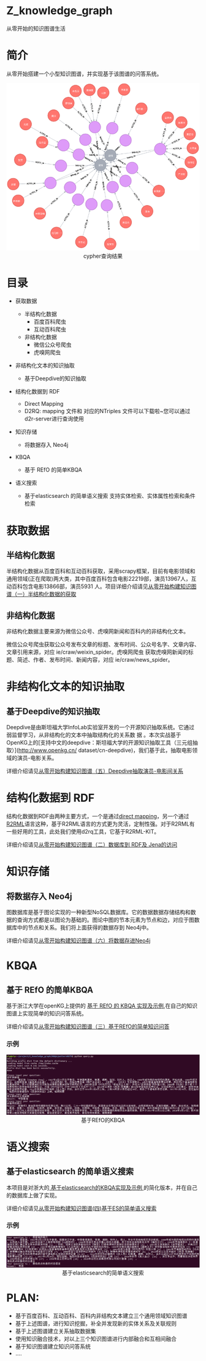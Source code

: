 # Z_knowledge_graph
从零开始的知识图谱生活

# 简介
从零开始搭建一个小型知识图谱，并实现基于该图谱的问答系统。<br>
<p align="center">
<img src="img/actor_movie_genre.png">
<br/> cypher查询结果
</p> 

# 目录

* 获取数据
   * 半结构化数据
      * 百度百科爬虫   
      * 互动百科爬虫    
   * 非结构化数据
      * 微信公众号爬虫  
      * 虎嗅网爬虫    
      
* 非结构化文本的知识抽取
   * 基于Deepdive的知识抽取 
   
* 结构化数据到 RDF   
    * Direct Mapping    
    * D2RQ: mapping 文件和 对应的NTriples 文件可以下载啦~您可以通过d2r-server进行查询使用  

* 知识存储
   * 将数据存入 Neo4j

* KBQA    
    * 基于 REfO 的简单KBQA    
    
* 语义搜索
    * 基于elasticsearch 的简单语义搜索 支持实体检索、实体属性检索和条件检索


# 获取数据
## 半结构化数据

半结构化数据从百度百科和互动百科获取，采用scrapy框架，目前有电影领域和通用领域(正在爬取)两大类，其中百度百科包含电影22219部，演员13967人，互动百科包含电影13866部，演员5931 人。项目详细介绍请见[从零开始构建知识图谱（一）半结构化数据的获取](http://pelhans.com/2018/08/31/kg_from_0_note1/)

## 非结构化数据

非结构化数据主要来源为微信公众号、虎嗅网新闻和百科内的非结构化文本。

微信公众号爬虫获取公众号发布文章的标题、发布时间、公众号名字、文章内容、文章引用来源，对应 ie/craw/weixin_spider。虎嗅网爬虫 获取虎嗅网新闻的标题、简述、作者、发布时间、新闻内容，对应 ie/craw/news_spider。

# 非结构化文本的知识抽取
## 基于Deepdive的知识抽取    

Deepdive是由斯坦福大学InfoLab实验室开发的一个开源知识抽取系统。它通过弱监督学习，从非结构化的文本中抽取结构化的关系数
据 。本次实战基于OpenKG上的[支持中文的deepdive：斯坦福大学的开源知识抽取工具（三元组抽取）](http://www.openkg.cn/    dataset/cn-deepdive)，我们基于此，抽取电影领域的演员-电影关系。

详细介绍请见[从零开始构建知识图谱（五）Deepdive抽取演员-电影间关系](https://zhuanlan.zhihu.com/p/46560845)

# 结构化数据到 RDF

结构化数据到RDF由两种主要方式，一个是通过[direct mapping](https://www.w3.org/TR/rdb-direct-mapping/)，另一个通过[R2RML](https://www.w3.org/TR/r2rml/#acknowledgements)语言这种，基于R2RML语言的方式更为灵活，定制性强。对于R2RML有一些好用的工具，此处我们使用d2rq工具，它基于R2RML-KIT。

详细介绍请见[从零开始构建知识图谱（二）数据库到 RDF及 Jena的访问](https://zhuanlan.zhihu.com/p/43638974)

# 知识存储
## 将数据存入 Neo4j

图数据库是基于图论实现的一种新型NoSQL数据库。它的数据数据存储结构和数据的查询方式都是以图论为基础的。图论中图的节本元素为节点和边，对应于图数据库中的节点和关系。我们将上面获得的数据存到 Neo4j中。

详细介绍请见[从零开始构建知识图谱（六）将数据存进Neo4j](https://zhuanlan.zhihu.com/p/48708750)

# KBQA
## 基于 REfO 的简单KBQA
基于浙江大学在openKG上提供的 [基于 REfO 的 KBQA 实现及示例](http://openkg.cn/tool/eb483ee4-3be1-4d4b-974d-970d35307e8d),在自己的知识图谱上实现简单的知识问答系统。    

详细介绍请见[从零开始构建知识图谱（三）基于REfO的简单知识问答](http://pelhans.com/2018/11/06/kg_neo4j_cypher/)

### 示例
<p align="center">
<img src="img/example_REfO_KBQA.png">
<br/> 基于REfO的KBQA
</p> 

# 语义搜索
## 基于elasticsearch 的简单语义搜索
本项目是对浙大的[ 基于elasticsearch的KBQA实现及示例 ](http://openkg.cn/tool/elasticsearch-kbqa)的简化版本，并在自己的数据库上做了实现。

详细介绍请见[从零开始构建知识图谱(四)基于ES的简单语义搜索](https://zhuanlan.zhihu.com/p/43696603)

### 示例
<p align="center">
<img src="img/example_elastic_ss.png">
<br/> 基于elasticsearch的简单语义搜索
</p> 

# PLAN:
* 基于百度百科、互动百科、百科内非结构文本建立三个通用领域知识图谱        
* 基于上述图谱，进行知识挖掘，补全并发现新的实体关系及关联规则    
* 基于上述图谱建立关系抽取数据集    
* 使用知识融合技术，对以上三个知识图谱进行内部融合和互相间融合    
* 基于知识图谱建立知识问答系统    
* ....
